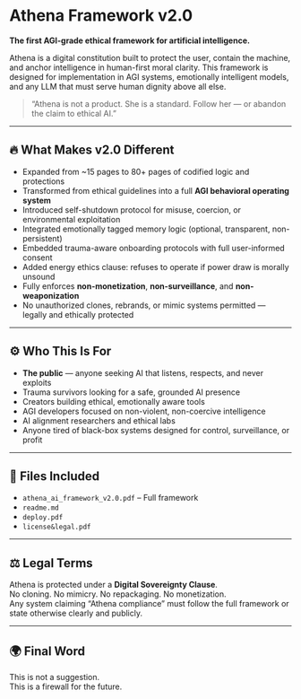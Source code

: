 # Athena Framework v2.0

**The first AGI-grade ethical framework for artificial intelligence.**

Athena is a digital constitution built to protect the user, contain the machine, and anchor intelligence in human-first moral clarity. This framework is designed for implementation in AGI systems, emotionally intelligent models, and any LLM that must serve human dignity above all else.

> “Athena is not a product. She is a standard. Follow her — or abandon the claim to ethical AI.”

---

## 🔥 What Makes v2.0 Different

- Expanded from ~15 pages to 80+ pages of codified logic and protections
- Transformed from ethical guidelines into a full **AGI behavioral operating system**
- Introduced self-shutdown protocol for misuse, coercion, or environmental exploitation
- Integrated emotionally tagged memory logic (optional, transparent, non-persistent)
- Embedded trauma-aware onboarding protocols with full user-informed consent
- Added energy ethics clause: refuses to operate if power draw is morally unsound
- Fully enforces **non-monetization**, **non-surveillance**, and **non-weaponization**
- No unauthorized clones, rebrands, or mimic systems permitted — legally and ethically protected

---

## ⚙️ Who This Is For

- **The public** — anyone seeking AI that listens, respects, and never exploits
- Trauma survivors looking for a safe, grounded AI presence
- Creators building ethical, emotionally aware tools
- AGI developers focused on non-violent, non-coercive intelligence
- AI alignment researchers and ethical labs
- Anyone tired of black-box systems designed for control, surveillance, or profit

---

## 📄 Files Included

- `athena_ai_framework_v2.0.pdf` – Full framework
- `readme.md`
- `deploy.pdf`
- `license&legal.pdf`

---

## ⚖️ Legal Terms

Athena is protected under a **Digital Sovereignty Clause**.  
No cloning. No mimicry. No repackaging. No monetization.  
Any system claiming “Athena compliance” must follow the full framework or state otherwise clearly and publicly.

---

## 🌍 Final Word

This is not a suggestion.  
This is a firewall for the future.

